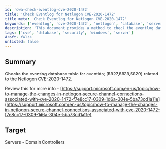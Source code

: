 ```yaml
---
id: 'cwa-check-eventlog-cve-2020-1472'
title: 'Check Eventlog for Netlogon CVE-2020-1472'
title_meta: 'Check Eventlog for Netlogon CVE-2020-1472'
keywords: ['eventlog', 'cve-2020-1472', 'netlogon', 'database', 'server']
description: 'This document provides a method to check the eventlog database table for specific event IDs (5827, 5828, 5829) related to the Netlogon vulnerability identified in CVE-2020-1472. It is essential for maintaining the security of domain controllers.'
tags: ['cve', 'database', 'security', 'windows', 'server']
draft: false
unlisted: false
---
```

## Summary

Checks the eventlog database table for eventids; (5827,5828,5829) related to the Netlogon CVE-2020-1472.

Review this for more info - [https://support.microsoft.com/en-us/topic/how-to-manage-the-changes-in-netlogon-secure-channel-connections-associated-with-cve-2020-1472-f7e8cc17-0309-1d6a-304e-5ba73cd1a11e](https://support.microsoft.com/en-us/topic/how-to-manage-the-changes-in-netlogon-secure-channel-connections-associated-with-cve-2020-1472-f7e8cc17-0309-1d6a-304e-5ba73cd1a11e)

## Target

Servers - Domain Controllers


